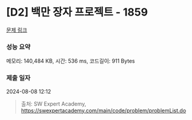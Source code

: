 # [D2] 백만 장자 프로젝트 - 1859 

[문제 링크](https://swexpertacademy.com/main/code/problem/problemDetail.do?contestProbId=AV5LrsUaDxcDFAXc) 

### 성능 요약

메모리: 140,484 KB, 시간: 536 ms, 코드길이: 911 Bytes

### 제출 일자

2024-08-08 12:12



> 출처: SW Expert Academy, https://swexpertacademy.com/main/code/problem/problemList.do